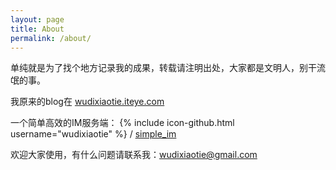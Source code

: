 ```yaml
---
layout: page
title: About
permalink: /about/
---
```


单纯就是为了找个地方记录我的成果，转载请注明出处，大家都是文明人，别干流氓的事。

我原来的blog在 [wudixiaotie.iteye.com](http://wudixiaotie.iteye.com)

一个简单高效的IM服务端：
{% include icon-github.html username="wudixiaotie" %} /
[simple_im](https://github.com/wudixiaotie/simple_im)

欢迎大家使用，有什么问题请联系我：[wudixiaotie@gmail.com](mailto:wudixiaotie@gmail.com)
